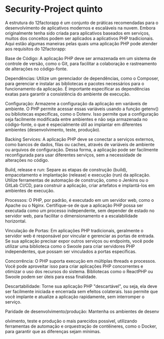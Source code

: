 # Security-Project quinto
A estrutura do 12factorapp é um conjunto de práticas recomendadas para o desenvolvimento de aplicativos modernos e escaláveis na nuvem. Embora originalmente tenha sido criada para aplicativos baseados em serviços, muitos dos conceitos podem ser aplicados a aplicativos PHP tradicionais. Aqui estão algumas maneiras pelas quais uma aplicação PHP pode atender aos requisitos do 12factorapp:

Base de Código: A aplicação PHP deve ser armazenada em um sistema de controle de versão, como o Git, para facilitar a colaboração e rastreamento de alterações no código-fonte.

Dependências: Utilize um gerenciador de dependências, como o Composer, para gerenciar e instalar as bibliotecas e pacotes necessários para o funcionamento da aplicação. É importante especificar as dependências exatas para garantir a consistência do ambiente de execução.

Configuração: Armazene a configuração da aplicação em variáveis de ambiente. O PHP permite acessar essas variáveis usando a função getenv() ou bibliotecas específicas, como o Dotenv. Isso permite que a configuração seja facilmente modificada entre ambientes e não seja armazenada no código-fonte, o que é especialmente útil ao implantar em diferentes ambientes (desenvolvimento, teste, produção).

Backing Services: A aplicação PHP deve se conectar a serviços externos, como bancos de dados, filas ou caches, através de variáveis de ambiente ou arquivos de configuração. Dessa forma, a aplicação pode ser facilmente reconfigurada para usar diferentes serviços, sem a necessidade de alterações no código.

Build, release e run: Separe as etapas de construção (build), empacotamento e implantação (release) e execução (run) da aplicação. Utilize ferramentas de automação de construção, como o Jenkins ou o GitLab CI/CD, para construir a aplicação, criar artefatos e implantá-los em ambientes de execução.

Processos: O PHP, por padrão, é executado em um servidor web, como o Apache ou o Nginx. Certifique-se de que a aplicação PHP possa ser executada como um processo independente, sem depender de estado no servidor web, para facilitar o dimensionamento e a escalabilidade horizontal.

Vinculação de Portas: Em aplicações PHP tradicionais, geralmente o servidor web é responsável por vincular e gerenciar as portas de entrada. Se sua aplicação precisar expor outros serviços ou endpoints, você pode utilizar uma biblioteca como o Swoole para criar servidores PHP independentes, que possam ser vinculados a portas específicas.

Concorrência: O PHP suporta execução em múltiplas threads e processos. Você pode aproveitar isso para criar aplicações PHP concorrentes e otimizar o uso dos recursos do sistema. Bibliotecas como o ReactPHP ou Swoole podem ser úteis para essa finalidade.

Descartabilidade: Torne sua aplicação PHP "descartável", ou seja, ela deve ser facilmente iniciada e encerrada sem efeitos colaterais. Isso permite que você implante e atualize a aplicação rapidamente, sem interromper o serviço.

Paridade de desenvolvimento/produção: Mantenha os ambientes de desenv

olvimento, teste e produção o mais parecidos possível, utilizando ferramentas de automação e orquestração de contêineres, como o Docker, para garantir que as diferenças sejam mínimas.